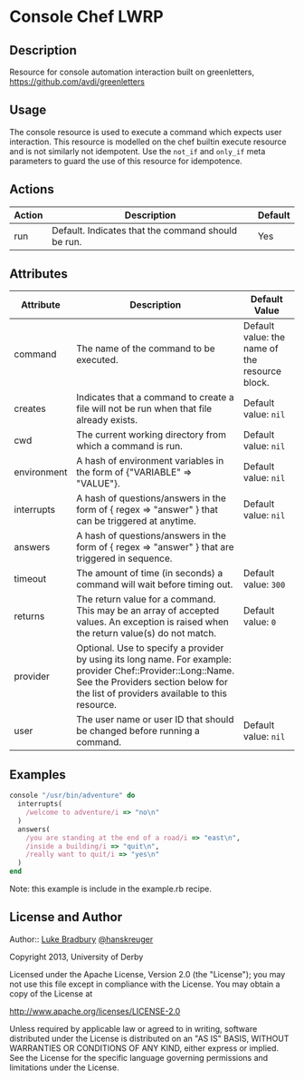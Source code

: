 # Console Chef LWRP
## Description
Resource for console automation interaction built on greenletters, https://github.com/avdi/greenletters

## Usage
The console resource is used to execute a command which expects user interaction. This resource is modelled on the chef builtin execute resource and is not similarly not idempotent. Use the <code>not\_if</code> and <code>only\_if</code> meta parameters to guard the use of this resource for idempotence.

## Actions
<table>
<thead> <tr> <th>Action</th> <th>Description</th> <th>Default</th> </tr> </thead>
<tbody>
<tr> <td>run</td> <td>Default. Indicates that the command should be run.</td> <td>Yes</td> </tr>
</tbody>
</table>

## Attributes
<table>
<thead> <tr><th>Attribute</th> <th>Description</th> <th>Default Value</th></tr> </thead>
<tbody>
<tr><td>command</td><td>The name of the command to be executed.</td><td>Default value: the name of the resource block.</td></tr></td></tr>
<tr><td>creates</td><td>Indicates that a command to create a file will not be run when that file already exists.</td><td> Default value: <code>nil</code></td></tr>
<tr><td>cwd</td><td>The current working directory from which a command is run.</td><td> Default value: <code>nil</code></td></tr>
<tr><td>environment</td><td>A hash of environment variables in the form of {"VARIABLE" => "VALUE"}.</td><td> Default value: <code>nil</code></td></tr>
<tr><td>interrupts</td><td>A hash of questions/answers in the form of { regex => "answer" } that can be triggered at anytime.</td><td> Default value: <code>nil</code></td></tr>
<tr><td>answers</td><td>A hash of questions/answers in the form of { regex => "answer" } that are triggered in sequence.</td></tr>
<tr><td>timeout</td><td>The amount of time (in seconds) a command will wait before timing out.</td><td> Default value: <code>300</code></td></tr>
<tr><td>returns</td><td>The return value for a command. This may be an array of accepted values. An exception is raised when the return value(s) do not match.</td><td>  Default value: <code>0</code></td></tr>
<tr><td>provider</td><td>Optional. Use to specify a provider by using its long name. For example: provider Chef::Provider::Long::Name. See the Providers section below for the list of providers available to this resource.</td></tr>
<tr><td>user</td><td>The user name or user ID that should be changed before running a command.</td><td> Default value: <code>nil</code></td></tr>
</tbody>
</table>

## Examples
````ruby
console "/usr/bin/adventure" do
  interrupts(
    /welcome to adventure/i => "no\n"
  )
  answers(
    /you are standing at the end of a road/i => "east\n",
    /inside a building/i => "quit\n",
    /really want to quit/i => "yes\n"
  )
end
````
Note: this example is include in the example.rb recipe.

## License and Author
Author:: [Luke Bradbury](<mailto:luke.bradbury@derby.ac.uk>) [@hanskreuger](https://twitter.com/hanskreuger)

  Copyright 2013, University of Derby

Licensed under the Apache License, Version 2.0 (the "License");
you may not use this file except in compliance with the License.
You may obtain a copy of the License at

  http://www.apache.org/licenses/LICENSE-2.0

Unless required by applicable law or agreed to in writing, software
distributed under the License is distributed on an "AS IS" BASIS,
WITHOUT WARRANTIES OR CONDITIONS OF ANY KIND, either express or implied.
See the License for the specific language governing permissions and
limitations under the License.
